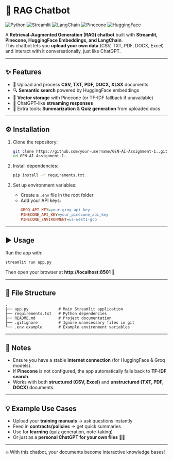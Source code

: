 # 🚀 RAG Chatbot  

![Python](https://img.shields.io/badge/Python-3.9%2B-blue?logo=python)
![Streamlit](https://img.shields.io/badge/Streamlit-Chatbot-ff4b4b?logo=streamlit)
![LangChain](https://img.shields.io/badge/LangChain-RAG-orange)
![Pinecone](https://img.shields.io/badge/Pinecone-VectorDB-green)
![HuggingFace](https://img.shields.io/badge/HuggingFace-Embeddings-yellow?logo=huggingface)

A **Retrieval-Augmented Generation (RAG) chatbot** built with **Streamlit, Pinecone, HuggingFace Embeddings, and LangChain**.  
This chatbot lets you **upload your own data** (CSV, TXT, PDF, DOCX, Excel) and interact with it conversationally, just like ChatGPT.  

---

## ✨ Features  
- 📂 Upload and process **CSV, TXT, PDF, DOCX, XLSX** documents  
- 🔍 **Semantic search** powered by HuggingFace embeddings  
- 📡 **Vector storage** with Pinecone (or TF-IDF fallback if unavailable)  
- 💬 ChatGPT-like **streaming responses**  
- 📝 Extra tools: **Summarization** & **Quiz generation** from uploaded docs  

---

## ⚙️ Installation  

1. Clone the repository:  
   ```bash
   git clone https://github.com/your-username/GEN-AI-Assignment-1..git
   cd GEN-AI-Assignment-1.
   ```

2. Install dependencies:  
   ```bash
   pip install -r requirements.txt
   ```

3. Set up environment variables:  
   - Create a `.env` file in the root folder  
   - Add your API keys:  
     ```ini
     GROQ_API_KEY=your_groq_api_key
     PINECONE_API_KEY=your_pinecone_api_key
     PINECONE_ENVIRONMENT=us-west1-gcp
     ```

---

## ▶️ Usage  

Run the app with:  
```bash
streamlit run app.py
```

Then open your browser at **http://localhost:8501** 🎉  

---

## 📂 File Structure  

```
.
├── app.py             # Main Streamlit application
├── requirements.txt   # Python dependencies
├── README.md          # Project documentation
├── .gitignore         # Ignore unnecessary files in git
└── .env.example       # Example environment variables
```

---

## 📝 Notes  

- Ensure you have a stable **internet connection** (for HuggingFace & Groq models).  
- If **Pinecone** is not configured, the app automatically falls back to **TF-IDF search**.  
- Works with both **structured (CSV, Excel)** and **unstructured (TXT, PDF, DOCX)** documents.  

---

## 💡 Example Use Cases  

- Upload your **training manuals** → ask questions instantly  
- Feed in **contracts/policies** → get quick summaries  
- Use for **learning** (quiz generation, note-taking)  
- Or just as a **personal ChatGPT for your own files** 📑🤖  

---

🔥 With this chatbot, your documents become interactive knowledge bases!  
